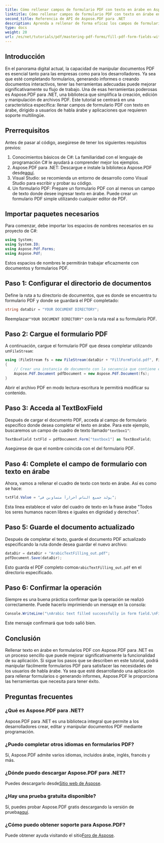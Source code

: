 ```yaml
---
title: Cómo rellenar campos de formulario PDF con texto en árabe en Aspose.PDF para .NET
linktitle: Cómo rellenar campos de formulario PDF con texto en árabe en Aspose.PDF para .NET
second_title: Referencia de API de Aspose.PDF para .NET
description: Aprenda a rellenar de forma eficaz los campos de formularios PDF con texto en árabe utilizando la biblioteca Aspose.PDF para .NET. Este tutorial paso a paso le guiará a través del proceso de configuración y un ejemplo de codificación.
type: docs
weight: 20
url: /es/net/tutorials/pdf/mastering-pdf-forms/fill-pdf-form-fields-with-arabic-text/
---
```

## Introducción

En el panorama digital actual, la capacidad de manipular documentos PDF es esencial tanto para las empresas como para los desarrolladores. Ya sea que esté completando formularios, generando informes o creando documentos interactivos, tener las herramientas adecuadas puede mejorar significativamente su flujo de trabajo. Una de esas herramientas poderosas es Aspose.PDF para .NET, una biblioteca que simplifica la creación, edición y manipulación de archivos PDF. Este tutorial se centrará en una característica específica: llenar campos de formulario PDF con texto en árabe, dirigido a usuarios de habla árabe y aplicaciones que requieren soporte multilingüe.

## Prerrequisitos

Antes de pasar al código, asegúrese de tener los siguientes requisitos previos:

1. Conocimientos básicos de C#: La familiaridad con el lenguaje de programación C# le ayudará a comprender mejor los ejemplos.
2. Aspose.PDF para .NET: Descargue e instale la biblioteca Aspose.PDF desde[aquí](https://releases.aspose.com/pdf/net/).
3. Visual Studio: se recomienda un entorno de desarrollo como Visual Studio para escribir y probar su código.
4. Un formulario PDF: Prepare un formulario PDF con al menos un campo de texto donde desee ingresar texto en árabe. Puede crear un formulario PDF simple utilizando cualquier editor de PDF.

## Importar paquetes necesarios

Para comenzar, debe importar los espacios de nombres necesarios en su proyecto de C#:

```csharp
using System;
using System.IO;
using Aspose.Pdf.Forms;
using Aspose.Pdf;
```

Estos espacios de nombres le permitirán trabajar eficazmente con documentos y formularios PDF.

## Paso 1: Configurar el directorio de documentos

Define la ruta a tu directorio de documentos, que es donde se encuentra tu formulario PDF y donde se guardará el PDF completado:

```csharp
string dataDir = "YOUR DOCUMENT DIRECTORY";
```

 Reemplazar`"YOUR DOCUMENT DIRECTORY"` con la ruta real a su formulario PDF.

## Paso 2: Cargue el formulario PDF

 A continuación, cargue el formulario PDF que desea completar utilizando un`FileStream`:

```csharp
using (FileStream fs = new FileStream(dataDir + "FillFormField.pdf", FileMode.Open, FileAccess.ReadWrite))
{
    // Crear una instancia de documento con la secuencia que contiene el archivo de formulario
    Aspose.Pdf.Document pdfDocument = new Aspose.Pdf.Document(fs);
}
```

Abrir el archivo PDF en modo lectura-escritura le permitirá modificar su contenido.

## Paso 3: Acceda al TextBoxField

Después de cargar el documento PDF, acceda al campo de formulario específico donde desea completar el texto en árabe. Para este ejemplo, buscaremos un campo de cuadro de texto llamado`"textbox1"`:

```csharp
TextBoxField txtFld = pdfDocument.Form["textbox1"] as TextBoxField;
```

Asegúrese de que el nombre coincida con el del formulario PDF.

## Paso 4: Complete el campo de formulario con texto en árabe

Ahora, vamos a rellenar el cuadro de texto con texto en árabe. Así es como se hace:

```csharp
txtFld.Value = "يولد جميع الناس أحراراً متساوين في";
```

Esta línea establece el valor del cuadro de texto en la frase árabe "Todos los seres humanos nacen libres e iguales en dignidad y derechos".

## Paso 5: Guarde el documento actualizado

Después de completar el texto, guarde el documento PDF actualizado especificando la ruta donde desea guardar el nuevo archivo:

```csharp
dataDir = dataDir + "ArabicTextFilling_out.pdf";
pdfDocument.Save(dataDir);
```

 Esto guarda el PDF completo como`ArabicTextFilling_out.pdf` en el directorio especificado.

## Paso 6: Confirmar la operación

Siempre es una buena práctica confirmar que la operación se realizó correctamente. Puede hacerlo imprimiendo un mensaje en la consola:

```csharp
Console.WriteLine("\nArabic text filled successfully in form field.\nFile saved at " + dataDir);
```

Este mensaje confirmará que todo salió bien.

## Conclusión

Rellenar texto en árabe en formularios PDF con Aspose.PDF para .NET es un proceso sencillo que puede mejorar significativamente la funcionalidad de su aplicación. Si sigue los pasos que se describen en este tutorial, podrá manipular fácilmente formularios PDF para satisfacer las necesidades de los usuarios de habla árabe. Ya sea que esté desarrollando una aplicación para rellenar formularios o generando informes, Aspose.PDF le proporciona las herramientas que necesita para tener éxito.

## Preguntas frecuentes

### ¿Qué es Aspose.PDF para .NET?
Aspose.PDF para .NET es una biblioteca integral que permite a los desarrolladores crear, editar y manipular documentos PDF mediante programación.

### ¿Puedo completar otros idiomas en formularios PDF?
Sí, Aspose.PDF admite varios idiomas, incluidos árabe, inglés, francés y más.

### ¿Dónde puedo descargar Aspose.PDF para .NET?
 Puedes descargarlo desde[Sitio web de Aspose](https://releases.aspose.com/pdf/net/).

### ¿Hay una prueba gratuita disponible?
 Sí, puedes probar Aspose.PDF gratis descargando la versión de prueba[aquí](https://releases.aspose.com/).

### ¿Cómo puedo obtener soporte para Aspose.PDF?
 Puede obtener ayuda visitando el sitio[Foro de Aspose](https://forum.aspose.com/c/pdf/10).
